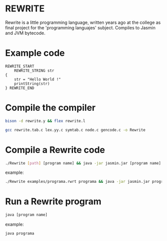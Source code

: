 
# REWRITE

Rewrite is a little programming language, written years ago at the college as final project for the 'programming languajes' subject.
Compiles to Jasmin and JVM bytecode.

# Example code

```
REWRITE_START
	REWRITE_STRING str
{
	str = "Hello World !"
	printString(str)
} REWRITE_END
```

# Compile the compiler

```sh
bison -d rewrite.y && flex rewrite.l
```
```sh
gcc rewrite.tab.c lex.yy.c symtab.c node.c gencode.c -o Rewrite
```

# Compile a Rewrite code

```sh
./Rewrite [path] [program name] && java -jar jasmin.jar [program name].j
```
example:
```sh
./Rewrite examples/programa.rwrt programa && java -jar jasmin.jar programa.j
```

# Run a Rewrite program

```sh
java [program name]
```
example:
```sh
java programa
```

